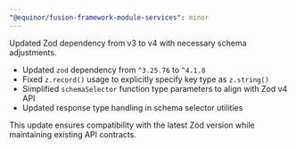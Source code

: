 ```yaml
---
"@equinor/fusion-framework-module-services": minor
---
```


Updated Zod dependency from v3 to v4 with necessary schema adjustments.

- Updated `zod` dependency from `^3.25.76` to `^4.1.8`
- Fixed `z.record()` usage to explicitly specify key type as `z.string()`
- Simplified `schemaSelector` function type parameters to align with Zod v4 API
- Updated response type handling in schema selector utilities

This update ensures compatibility with the latest Zod version while maintaining existing API contracts.
